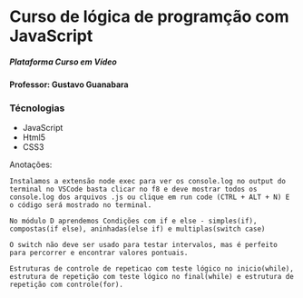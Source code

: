 # Curso de lógica de programção com JavaScript 
##### Plataforma Curso em Vídeo
#### Professor: Gustavo Guanabara

### Técnologias
 - JavaScript
 - Html5
 - CSS3

Anotações:

    Instalamos a extensão node exec para ver os console.log no output do terminal no VSCode basta clicar no f8 e deve mostrar todos os console.log dos arquivos .js ou clique em run code (CTRL + ALT + N) E o código será mostrado no terminal.

    No módulo D aprendemos Condições com if e else - simples(if), compostas(if else), aninhadas(else if) e multiplas(switch case)

    O switch não deve ser usado para testar intervalos, mas é perfeito para percorrer e encontrar valores pontuais.

    Estruturas de controle de repeticao com teste lógico no inicio(while), estrutura de repetição com teste lógico no final(while) e estrutura de repetição com controle(for).